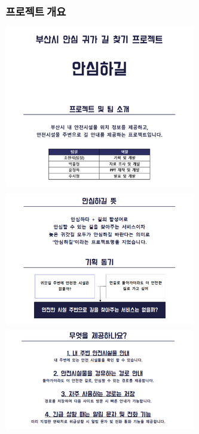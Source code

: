 # 프로젝트 개요

![](.gitbook/assets/Overview1.png)

![](<.gitbook/assets/image (7).png>)

![](<.gitbook/assets/image (5).png>)
